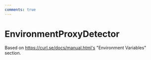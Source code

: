 ```yaml
---
comments: true
---
```

# EnvironmentProxyDetector

Based on https://curl.se/docs/manual.html's "Environment Variables" section. 

